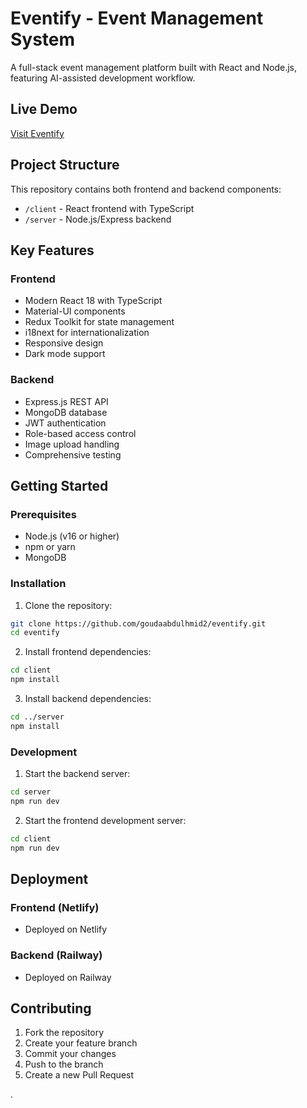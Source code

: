 # Eventify - Event Management System

A full-stack event management platform built with React and Node.js, featuring AI-assisted development workflow.

## Live Demo

[Visit Eventify](https://eventif-y.netlify.app/events)

## Project Structure

This repository contains both frontend and backend components:

- `/client` - React frontend with TypeScript
- `/server` - Node.js/Express backend

## Key Features

### Frontend

- Modern React 18 with TypeScript
- Material-UI components
- Redux Toolkit for state management
- i18next for internationalization
- Responsive design
- Dark mode support

### Backend

- Express.js REST API
- MongoDB database
- JWT authentication
- Role-based access control
- Image upload handling
- Comprehensive testing

## Getting Started

### Prerequisites

- Node.js (v16 or higher)
- npm or yarn
- MongoDB

### Installation

1. Clone the repository:

```bash
git clone https://github.com/goudaabdulhmid2/eventify.git
cd eventify
```

2. Install frontend dependencies:

```bash
cd client
npm install
```

3. Install backend dependencies:

```bash
cd ../server
npm install
```

### Development

1. Start the backend server:

```bash
cd server
npm run dev
```

2. Start the frontend development server:

```bash
cd client
npm run dev
```

## Deployment

### Frontend (Netlify)

- Deployed on Netlify

### Backend (Railway)

- Deployed on Railway

## Contributing

1. Fork the repository
2. Create your feature branch
3. Commit your changes
4. Push to the branch
5. Create a new Pull Request

.
